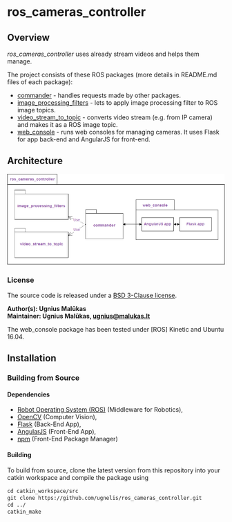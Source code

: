 # ros_cameras_controller

## Overview

*ros_cameras_controller* uses already stream videos and helps them manage.

The project consists of these ROS packages (more details in README.md files of each package):
* [commander](commander) - handles requests made by other packages.
* [image_processing_filters](image_processing_filters) - lets to apply image processing filter to ROS image topics.
* [video_stream_to_topic](video_stream_to_topic) - converts video stream (e.g. from IP camera) and makes it as a ROS image topic.
* [web_console](web_console) - runs web consoles for managing cameras. It uses Flask for app back-end and AngularJS for front-end.

## Architecture
![Architecture](architecture.png)

### License

The source code is released under a [BSD 3-Clause license](LICENSE).

**Author(s): Ugnius Malūkas  
Maintainer: Ugnius Malūkas, ugnius@malukas.lt**

The web_console package has been tested under [ROS] Kinetic and Ubuntu 16.04.

## Installation

### Building from Source

#### Dependencies

- [Robot Operating System (ROS)] (Middleware for Robotics),
- [OpenCV] (Computer Vision),
- [Flask] (Back-End App),
- [AngularJS] (Front-End App),
- [npm] (Front-End Package Manager)


#### Building

To build from source, clone the latest version from this repository into your catkin workspace and compile the package using

	cd catkin_workspace/src
	git clone https://github.com/ugnelis/ros_cameras_controller.git
	cd ../
	catkin_make
	
[Robot Operating System (ROS)]: http://www.ros.org
[OpenCV]: https://opencv.org
[Flask]: http://flask.pocoo.org
[npm]: https://www.npmjs.com
[AngularJS]: https://angularjs.org
